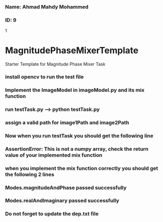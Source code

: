 ### Name: Ahmad Mahdy Mohammed
### ID: 9
1
# MagnitudePhaseMixerTemplate
Starter Template for Magnitude Phase Mixer Task


### install opencv to run the test file

### Implement the ImageModel in imageModel.py and its mix function
### run testTask.py --> python testTask.py
### assign a valid path for image1Path and image2Path
### Now when you run testTask you should get the following line
### AssertionError: This is not a numpy array, check the return value of your implemented mix function

### when you implement the mix function correctly you should get the following 2 lines
### Modes.magnitudeAndPhase passed successfully
### Modes.realAndImaginary passed successfully

### Do not forget to update the dep.txt file